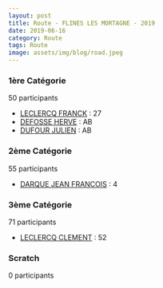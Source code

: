 ```yaml
---
layout: post
title: Route - FLINES LES MORTAGNE - 2019
date: 2019-06-16
category: Route
tags: Route
image: assets/img/blog/road.jpeg
---
```


### 1ère Catégorie
50 participants
- [LECLERCQ FRANCK](https://teamspecializedlille.github.io/works/leclercqfranck) : 27
- [DEFOSSE HERVE](https://teamspecializedlille.github.io/works/defosseherve) : AB
- [DUFOUR JULIEN](https://teamspecializedlille.github.io/works/dufourjulien) : AB

### 2ème Catégorie
55 participants
- [DARQUE JEAN FRANCOIS](https://teamspecializedlille.github.io/works/darquejeanfrancois) : 4

### 3ème Catégorie
71 participants
- [LECLERCQ CLEMENT](https://teamspecializedlille.github.io/works/leclercqclement) : 52

### Scratch
0 participants
